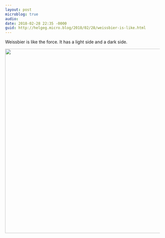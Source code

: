 ```yaml
---
layout: post
microblog: true
audio: 
date: 2018-02-28 22:35 -0000
guid: http://helgeg.micro.blog/2018/02/28/weissbier-is-like.html
---
```

Weissbier is like the force. It has a light side and a dark side. 

<img src="http://microblog.helgegudmundsen.com/uploads/2018/f4638f7bf8.jpg" width="599" height="600" />
